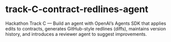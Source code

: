 # track-C-contract-redlines-agent
Hackathon Track C — Build an agent with OpenAI’s Agents SDK that applies edits to contracts, generates GitHub-style redlines (diffs), maintains version history, and introduces a reviewer agent to suggest improvements.
